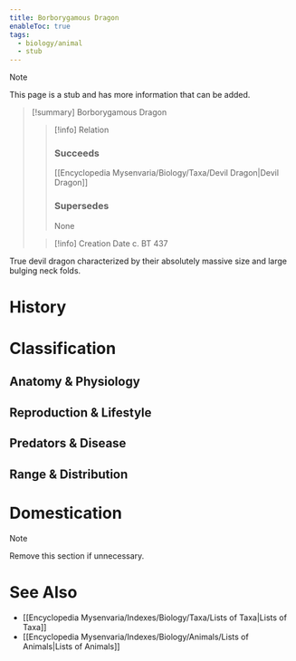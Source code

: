 ```yaml
---
title: Borborygamous Dragon
enableToc: true
tags:
  - biology/animal
  - stub
---
```


> [!note]
> This page is a stub and has more information that can be added.

> [!summary] Borborygamous Dragon
> > [!info] Relation
> > ### Succeeds
> > [[Encyclopedia Mysenvaria/Biology/Taxa/Devil Dragon|Devil Dragon]]
> > ### Supersedes
> > None
>
> > [!info] Creation Date
> > c. BT 437

True devil dragon characterized by their absolutely massive size and large bulging neck folds.
# History

# Classification
## Anatomy & Physiology

## Reproduction & Lifestyle

## Predators & Disease

## Range & Distribution

# Domestication

> [!note]
> Remove this section if unnecessary.
# See Also
- [[Encyclopedia Mysenvaria/Indexes/Biology/Taxa/Lists of Taxa|Lists of Taxa]]
- [[Encyclopedia Mysenvaria/Indexes/Biology/Animals/Lists of Animals|Lists of Animals]]